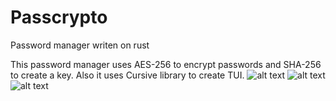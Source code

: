 # Passcrypto
Password manager writen on rust

This password manager uses AES-256 to encrypt passwords and SHA-256 to create a key. Also it uses Cursive library to create TUI.
![alt text](https://github.com/kspipa/Passcrypto/pics/_003.png?raw=true)
![alt text](https://github.com/kspipa/Passcrypto/pics/_004.png?raw=true)
![alt text](https://github.com/kspipa/Passcrypto/pics/_005.png?raw=true)
